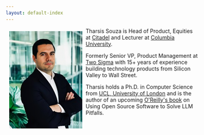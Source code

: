 ```yaml
---
layout: default-index
---
```

<img style="width=305px;height=445px;float:left;padding:9px;"
src="/image/Tharsis.png" alt="profile picture" width="192" height="256">

Tharsis Souza is Head of Product, Equities at [Citadel](https://www.citadel.com/) and Lecturer at [Columbia University](https://www.columbia.edu/). 

Formerly Senior VP, Product Management at [Two Sigma](https://www.twosigma.com) with 15+ years of experience building technology products from Silicon Valley to Wall Street.

Tharsis holds a Ph.D. in Computer Science from [UCL, University of London](https://www.ucl.ac.uk/) and is the author of an upcoming [O'Reilly's book](https://www.tamingllms.com) on Using Open Source Software to Solve LLM Pitfalls.

